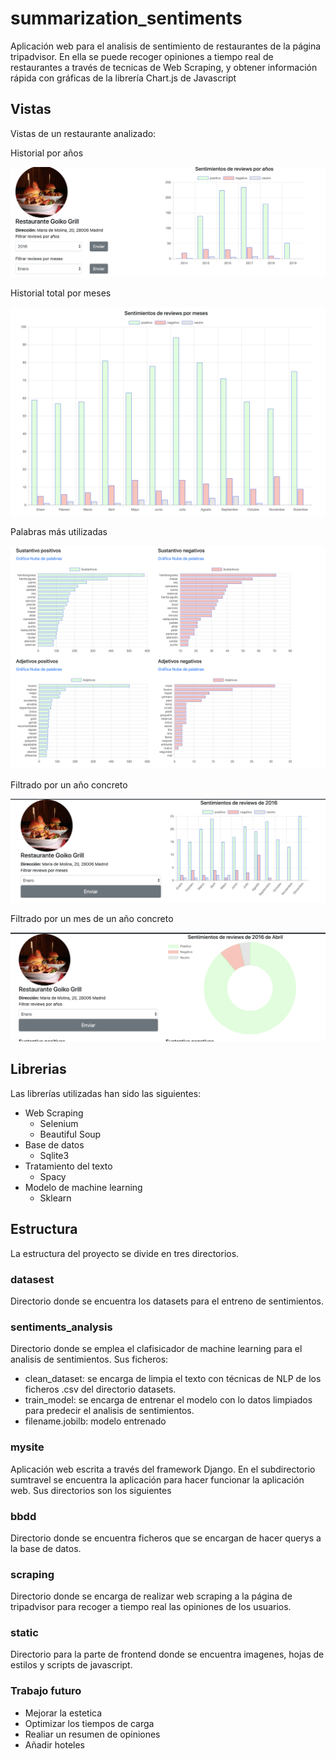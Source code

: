 # summarization_sentiments

Aplicación web para el analisis de sentimiento de restaurantes de la página 
tripadvisor. En ella se puede recoger opiniones a tiempo real de restaurantes 
a través de tecnicas de Web Scraping, 
y obtener información rápida con gráficas de la librería Chart.js de Javascript

## Vistas

Vistas de un restaurante analizado:

Historial por años

![Alt text](./imgs/main1.png "Historial por años")

Historial total por meses

![Alt text](./imgs/meses.png "Historial por años")

Palabras más utilizadas

![Alt text](./imgs/words.png "Historial por años")

Filtrado por un año concreto

![Alt text](./imgs/main_year.png "Historial por años")

Filtrado por un mes de un año concreto

![Alt text](./imgs/main_year_mes.png "Historial por años")





## Librerias

Las librerías utilizadas han sido las siguientes:

- Web Scraping
    - Selenium
    - Beautiful Soup
- Base de datos
    - Sqlite3
- Tratamiento del texto
    - Spacy
- Modelo de machine learning
    - Sklearn


## Estructura

La estructura del proyecto se divide en tres directorios.

### datasest

Directorio donde se encuentra los datasets para el entreno de sentimientos.

### sentiments_analysis

Directorio donde se emplea el clafisicador de machine learning
para el analisis de sentimientos. Sus ficheros:

- clean_dataset: se encarga de limpia el texto con técnicas de NLP de los
 ficheros .csv del directorio datasets.
 - train_model: se encarga de entrenar el modelo con lo datos limpiados
 para predecir el analisis de sentimientos.
 - filename.jobilb: modelo entrenado
 
 ### mysite
 
 Aplicación web escrita a través del framework Django. En el subdirectorio 
 sumtravel se encuentra la aplicación para hacer funcionar la aplicación web.
 Sus directorios son los siguientes
 
 ### bbdd
 
 Directorio donde se encuentra ficheros que se encargan de hacer querys a 
 la base de datos.
 
 ### scraping
 
 Directorio donde se encarga de realizar web scraping a la página de tripadvisor
 para recoger a tiempo real las opiniones de los usuarios.
 
 
### static

Directorio para la parte de frontend donde se encuentra imagenes, hojas de
estilos y scripts de javascript.



### Trabajo futuro

- Mejorar la estetica
- Optimizar los tiempos de carga
- Realiar un resumen de opiniones
- Añadir hoteles
